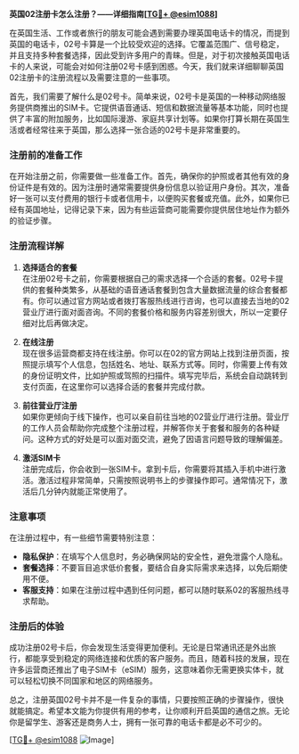 **英国02注册卡怎么注册？——详细指南[[TG💪+ @esim1088](https://t.me/s/esim1088)]**

在英国生活、工作或者旅行的朋友可能会遇到需要办理英国电话卡的情况，而提到英国的电话卡，02号卡算是一个比较受欢迎的选择。它覆盖范围广、信号稳定，并且支持多种套餐选择，因此受到许多用户的青睐。但是，对于初次接触英国电话卡的人来说，可能会对如何注册02号卡感到困惑。今天，我们就来详细聊聊英国02注册卡的注册流程以及需要注意的一些事项。

首先，我们需要了解什么是02号卡。简单来说，02号卡是英国的一种移动网络服务提供商推出的SIM卡。它提供语音通话、短信和数据流量等基本功能，同时也提供了丰富的附加服务，比如国际漫游、家庭共享计划等。如果你打算长期在英国生活或者经常往来于英国，那么选择一张合适的02号卡是非常重要的。

### 注册前的准备工作

在开始注册之前，你需要做一些准备工作。首先，确保你的护照或者其他有效的身份证件是有效的。因为注册时通常需要提供身份信息以验证用户身份。其次，准备好一张可以支付费用的银行卡或者信用卡，以便购买套餐或充值。此外，如果你已经有英国地址，记得记录下来，因为有些运营商可能需要你提供居住地址作为额外的验证步骤。

### 注册流程详解

1. **选择适合的套餐**  
   在注册02号卡之前，你需要根据自己的需求选择一个合适的套餐。02号卡提供的套餐种类繁多，从基础的语音通话套餐到包含大量数据流量的综合套餐都有。你可以通过官方网站或者拨打客服热线进行咨询，也可以直接去当地的02营业厅进行面对面咨询。不同的套餐价格和服务内容差别很大，所以一定要仔细对比后再做决定。

2. **在线注册**  
   现在很多运营商都支持在线注册。你可以在02的官方网站上找到注册页面，按照提示填写个人信息，包括姓名、地址、联系方式等。同时，你需要上传有效的身份证明文件，比如护照或驾照的扫描件。填写完毕后，系统会自动跳转到支付页面，在这里你可以选择合适的套餐并完成付款。

3. **前往营业厅注册**  
   如果你更倾向于线下操作，也可以亲自前往当地的02营业厅进行注册。营业厅的工作人员会帮助你完成整个注册过程，并解答你关于套餐和服务的各种疑问。这种方式的好处是可以面对面交流，避免了因语言问题导致的理解偏差。

4. **激活SIM卡**  
   注册完成后，你会收到一张SIM卡。拿到卡后，你需要将其插入手机中进行激活。激活过程非常简单，只需按照说明书上的步骤操作即可。通常情况下，激活后几分钟内就能正常使用了。

### 注意事项

在注册过程中，有一些细节需要特别注意：

- **隐私保护**：在填写个人信息时，务必确保网站的安全性，避免泄露个人隐私。
- **套餐选择**：不要盲目追求低价套餐，要结合自身实际需求来选择，以免后期使用不便。
- **客服支持**：如果在注册过程中遇到任何问题，都可以随时联系02的客服热线寻求帮助。

### 注册后的体验

成功注册02号卡后，你会发现生活变得更加便利。无论是日常通讯还是外出旅行，都能享受到稳定的网络连接和优质的客户服务。而且，随着科技的发展，现在许多运营商还推出了电子SIM卡（eSIM）服务，这意味着你无需更换实体卡，就可以轻松切换不同国家和地区的网络服务。

总之，注册英国02号卡并不是一件复杂的事情，只要按照正确的步骤操作，很快就能搞定。希望本文能为你提供有用的参考，让你顺利开启英国的通信之旅。无论你是留学生、游客还是商务人士，拥有一张可靠的电话卡都是必不可少的。

[[TG💪+ @esim1088](https://t.me/s/esim1088) ![Image](https://i.postimg.cc/4NQfJmqS/Snipaste-2025-05-13-00-14-12.png)]